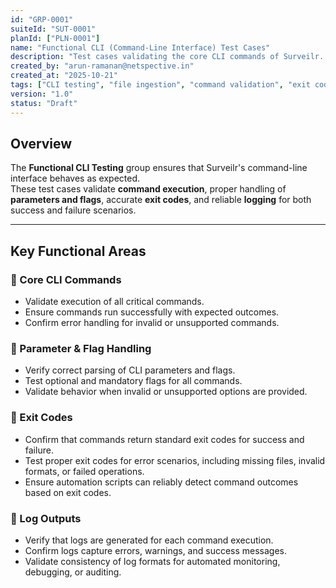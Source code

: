 ```yaml
---
id: "GRP-0001"
suiteId: "SUT-0001"
planId: ["PLN-0001"]
name: "Functional CLI (Command-Line Interface) Test Cases"
description: "Test cases validating the core CLI commands of Surveilr. This includes ingestion of files, handling of parameters, flags, and options, and verification of command exit codes and log outputs."
created_by: "arun-ramanan@netspective.in"
created_at: "2025-10-21"
tags: ["CLI testing", "file ingestion", "command validation", "exit codes", "log verification"]
version: "1.0"
status: "Draft"
---
```


## Overview

The **Functional CLI Testing** group ensures that Surveilr's command-line interface behaves as expected.  
These test cases validate **command execution**, proper handling of **parameters and flags**, accurate **exit codes**, and reliable **logging** for both success and failure scenarios.

---

## Key Functional Areas

### 🔹 Core CLI Commands
- Validate execution of all critical commands.  
- Ensure commands run successfully with expected outcomes.  
- Confirm error handling for invalid or unsupported commands.  

### 🔹 Parameter & Flag Handling
- Verify correct parsing of CLI parameters and flags.  
- Test optional and mandatory flags for all commands.  
- Validate behavior when invalid or unsupported options are provided.  

### 🔹 Exit Codes
- Confirm that commands return standard exit codes for success and failure.  
- Test proper exit codes for error scenarios, including missing files, invalid formats, or failed operations.  
- Ensure automation scripts can reliably detect command outcomes based on exit codes.  

### 🔹 Log Outputs
- Verify that logs are generated for each command execution.  
- Confirm logs capture errors, warnings, and success messages.  
- Validate consistency of log formats for automated monitoring, debugging, or auditing.  
